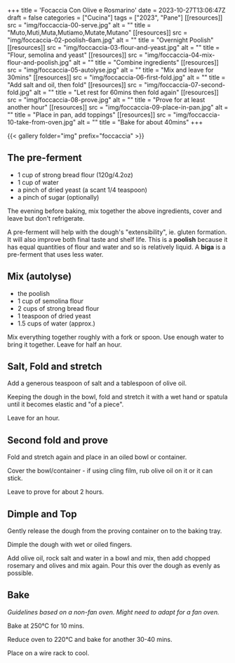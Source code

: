 +++
title = 'Focaccia Con Olive e Rosmarino'
date = 2023-10-27T13:06:47Z
draft = false
categories = ["Cucina"]
tags = ["2023", "Pane"]
[[resources]]
  src = "img/foccaccia-00-serve.jpg"
  alt = ""
  title = "Muto,Muti,Muta,Mutiamo,Mutate,Mutano"
[[resources]]
  src = "img/foccaccia-02-poolish-6am.jpg"
  alt = ""
  title = "Overnight Poolish"
[[resources]]
  src = "img/foccaccia-03-flour-and-yeast.jpg"
  alt = ""
  title = "Flour, semolina and yeast"
[[resources]]
  src = "img/foccaccia-04-mix-flour-and-poolish.jpg"
  alt = ""
  title = "Combine ingredients"
[[resources]]
  src = "img/foccaccia-05-autolyse.jpg"
  alt = ""
  title = "Mix and leave for 30mins"
[[resources]]
  src = "img/foccaccia-06-first-fold.jpg"
  alt = ""
  title = "Add salt and oil, then fold"
[[resources]]
  src = "img/foccaccia-07-second-fold.jpg"
  alt = ""
  title = "Let rest for 60mins then fold again"
[[resources]]
  src = "img/foccaccia-08-prove.jpg"
  alt = ""
  title = "Prove for at least another hour"
[[resources]]
  src = "img/foccaccia-09-place-in-pan.jpg"
  alt = ""
  title = "Place in pan, add toppings"
[[resources]]
  src = "img/foccaccia-10-take-from-oven.jpg"
  alt = ""
  title = "Bake for about 40mins"
+++

{{< gallery folder="img" prefix="foccaccia" >}}

## The pre-ferment

- 1 cup of strong bread flour (120g/4.2oz)
- 1 cup of water
- a pinch of dried yeast (a scant 1/4 teaspoon)
- a pinch of sugar (optionally)

The evening before baking, mix together the above ingredients, cover and leave but don't refrigerate.

A pre-ferment will help with the dough's "extensibility", ie. gluten formation. It will also improve both final
taste and shelf life. This is a **poolish** because it has equal quantities of flour and water and so is
relatively liquid. A **biga** is a pre-ferment that uses less water.

## Mix (autolyse)

- the poolish
- 1 cup of semolina flour
- 2 cups of strong bread flour
- 1 teaspoon of dried yeast
- 1.5 cups of water (approx.)

Mix everything together roughly with a fork or spoon. Use enough water to bring it together. Leave for half an hour.


## Salt, Fold and stretch

Add a generous teaspoon of salt and a tablespoon of olive oil.

Keeping the dough in the bowl, fold and stretch it with a wet hand or spatula until it becomes elastic and "of a piece".

Leave for an hour.

## Second fold and prove

Fold and stretch again and place in an oiled bowl or container.

Cover the bowl/container - if using cling film, rub olive oil on it or it can stick.

Leave to prove for about 2 hours.

## Dimple and Top

Gently release the dough from the proving container on to the baking tray.

Dimple the dough with wet or oiled fingers.

Add olive oil, rock salt and water in a bowl and mix, then add chopped rosemary and olives and mix again. Pour this
over the dough as evenly as possible.

## Bake

*Guidelines based on a non-fan oven. Might need to adapt for a fan oven.*

Bake at 250°C for 10 mins.

Reduce oven to 220°C and bake for another 30-40 mins.

Place on a wire rack to cool.
